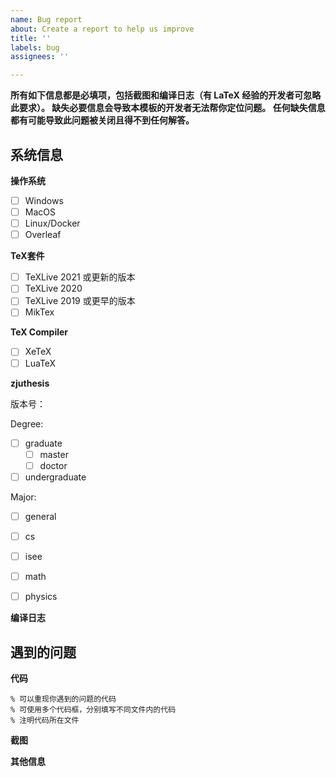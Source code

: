 ```yaml
---
name: Bug report
about: Create a report to help us improve
title: ''
labels: bug
assignees: ''

---
```


<!--
这部分内容为注释，不会显示在正文中，无需修改注释内容，请填写正文内 issue 信息

以 [ ] 开头的内容为选择性信息，请在符合你信息的选项前的括号内输入字母 x，比如要选择 "信息2" 的话：

- [ ] 信息1
- [x] 信息2

请务必按照这个模板报告问题，否则我很难帮助你找到问题。
-->

**所有如下信息都是必填项，包括截图和编译日志（有 LaTeX 经验的开发者可忽略此要求）。
缺失必要信息会导致本模板的开发者无法帮你定位问题。
任何缺失信息都有可能导致此问题被关闭且得不到任何解答。**

## 系统信息

**操作系统**

- [ ] Windows
- [ ] MacOS
- [ ] Linux/Docker
- [ ] Overleaf

**TeX套件**

- [ ] TeXLive 2021 或更新的版本
- [ ] TeXLive 2020
- [ ] TeXLive 2019 或更早的版本
- [ ] MikTex

**TeX Compiler**

- [ ] XeTeX
- [ ] LuaTeX

**zjuthesis**

<!-- 请在下方填入 zjuthesis 版本号，可在 config 目录下的 version.tex 中找到 -->

版本号：

<!-- 请在下方填入 zjuthesis 模板选项，可在 zjuthess.tex 的 \documentclass 内找到 -->

Degree:
  - [ ] graduate
    - [ ] master
    - [ ] doctor
  - [ ] undergraduate

Major:
  - [ ] general
  - [ ] cs
  - [ ] isee
  - [ ] math
  - [ ] physics


**编译日志**

<!-- 使用命令行编译一遍，然后将 out/zjuthesis.log 文件附在下方 -->
<!-- 直接将文件拖拽到下方即可  -->


## 遇到的问题

<!-- 请简要描述你遇到的问题 -->


**代码**
<!-- 在下面的代码框里填写可以重现你遇到的问题的代码 -->

```TeX
% 可以重现你遇到的问题的代码
% 可使用多个代码框，分别填写不同文件内的代码
% 注明代码所在文件
```


**截图**
<!-- 遇到的问题的截图，如果方便的话，也请附上其他有帮助的截图 -->


**其他信息**
<!-- 其他你认为有帮助的信息，比如修改过后的代码 -->
